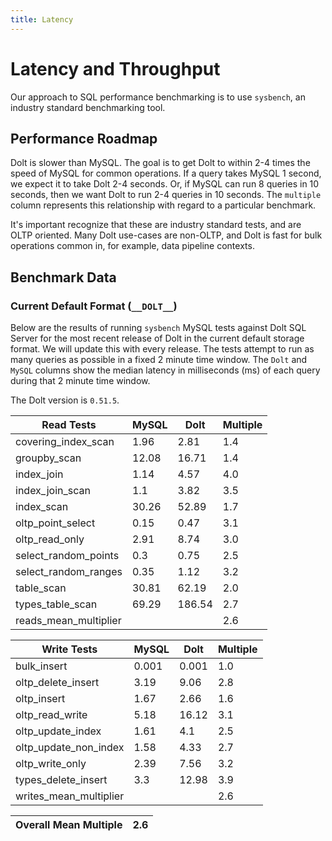 ```yaml
---
title: Latency
---
```


# Latency and Throughput

Our approach to SQL performance benchmarking is to use `sysbench`, an
industry standard benchmarking tool.

## Performance Roadmap

Dolt is slower than MySQL. The goal is to get Dolt to within 2-4 times
the speed of MySQL for common operations. If a query takes MySQL 1
second, we expect it to take Dolt 2-4 seconds. Or, if MySQL can run 8
queries in 10 seconds, then we want Dolt to run 2-4 queries in 10
seconds. The `multiple` column represents this relationship with
regard to a particular benchmark.

It's important recognize that these are industry standard tests, and
are OLTP oriented. Many Dolt use-cases are non-OLTP, and Dolt is fast
for bulk operations common in, for example, data pipeline contexts.

## Benchmark Data

### Current Default Format (`__DOLT__`)

Below are the results of running `sysbench` MySQL tests against Dolt
SQL Server for the most recent release of Dolt in the current default 
storage format. We will update this with every release. The tests 
attempt to run as many queries as possible in a fixed 2 minute time 
window. The `Dolt` and `MySQL` columns show the median latency in 
milliseconds (ms) of each query during that 2 minute time window.

The Dolt version is `0.51.5`.

<!-- START___DOLT___LATENCY_RESULTS_TABLE -->
|       Read Tests        | MySQL |  Dolt  | Multiple |
|-------------------------|-------|--------|----------|
| covering\_index\_scan   |  1.96 |   2.81 |      1.4 |
| groupby\_scan           | 12.08 |  16.71 |      1.4 |
| index\_join             |  1.14 |   4.57 |      4.0 |
| index\_join\_scan       |   1.1 |   3.82 |      3.5 |
| index\_scan             | 30.26 |  52.89 |      1.7 |
| oltp\_point\_select     |  0.15 |   0.47 |      3.1 |
| oltp\_read\_only        |  2.91 |   8.74 |      3.0 |
| select\_random\_points  |   0.3 |   0.75 |      2.5 |
| select\_random\_ranges  |  0.35 |   1.12 |      3.2 |
| table\_scan             | 30.81 |  62.19 |      2.0 |
| types\_table\_scan      | 69.29 | 186.54 |      2.7 |
| reads\_mean\_multiplier |       |        |      2.6 |

|       Write Tests        | MySQL | Dolt  | Multiple |
|--------------------------|-------|-------|----------|
| bulk\_insert             | 0.001 | 0.001 |      1.0 |
| oltp\_delete\_insert     |  3.19 |  9.06 |      2.8 |
| oltp\_insert             |  1.67 |  2.66 |      1.6 |
| oltp\_read\_write        |  5.18 | 16.12 |      3.1 |
| oltp\_update\_index      |  1.61 |   4.1 |      2.5 |
| oltp\_update\_non\_index |  1.58 |  4.33 |      2.7 |
| oltp\_write\_only        |  2.39 |  7.56 |      3.2 |
| types\_delete\_insert    |   3.3 | 12.98 |      3.9 |
| writes\_mean\_multiplier |       |       |      2.6 |

| Overall Mean Multiple | 2.6 |
|-----------------------|-----|
<!-- END___DOLT___LATENCY_RESULTS_TABLE -->
<br/>

